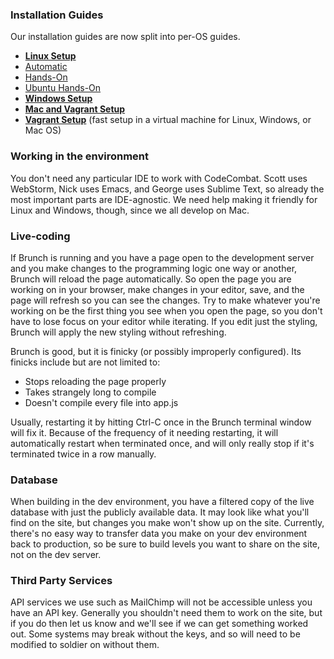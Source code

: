 ### Installation Guides

Our installation guides are now split into per-OS guides.
* **[Linux Setup](https://github.com/codecombat/codecombat/wiki/Dev-Setup:-Linux)**
 * [Automatic](https://github.com/codecombat/codecombat/wiki/Dev-Setup:-Linux#automatic-linux-installation)
 * [Hands-On](https://github.com/codecombat/codecombat/wiki/Dev-Setup:-Linux#complex-linux-installation)
 * [Ubuntu Hands-On](https://github.com/codecombat/codecombat/wiki/Dev-Setup:-Linux#ubuntu-installation)
* **[Windows Setup](https://github.com/codecombat/codecombat/wiki/Dev-Setup:-Windows)**
* **[Mac and Vagrant Setup](https://github.com/codecombat/codecombat/wiki/Dev-Setup:-Mac-and-Vagrant)**
* **[Vagrant Setup](https://github.com/codecombat/wiki/Dev-Setup:-Vagrant)** (fast setup in a virtual machine for Linux, Windows, or Mac OS)

### Working in the environment

You don't need any particular IDE to work with CodeCombat. Scott uses WebStorm, Nick uses Emacs, and George uses Sublime Text, so already the most important parts are IDE-agnostic. We need help making it friendly for Linux and Windows, though, since we all develop on Mac.

### Live-coding

If Brunch is running and you have a page open to the development server and you make changes to the programming logic one way or another, Brunch will reload the page automatically. So open the page you are working on in your browser, make changes in your editor, save, and the page will refresh so you can see the changes. Try to make whatever you're working on be the first thing you see when you open the page, so you don't have to lose focus on your editor while iterating. If you edit just the styling, Brunch will apply the new styling without refreshing.

Brunch is good, but it is finicky (or possibly improperly configured). Its finicks include but are not limited to:

* Stops reloading the page properly
* Takes strangely long to compile
* Doesn't compile every file into app.js

Usually, restarting it by hitting Ctrl-C once in the Brunch terminal window will fix it. Because of the frequency of it needing restarting, it will automatically restart when terminated once, and will only really stop if it's terminated twice in a row manually.

### Database

When building in the dev environment, you have a filtered copy of the live database with just the publicly available data. It may look like what you'll find on the site, but changes you make won't show up on the site. Currently, there's no easy way to transfer data you make on your dev environment back to production, so be sure to build levels you want to share on the site, not on the dev server.

### Third Party Services

API services we use such as MailChimp will not be accessible unless you have an API key. Generally you shouldn't need them to work on the site, but if you do then let us know and we'll see if we can get something worked out. Some systems may break without the keys, and so will need to be modified to soldier on without them.